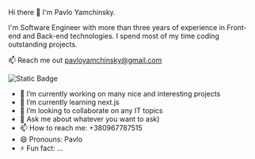 Hi there 👋 I'm Pavlo Yamchinsky.

I'm Software Engineer with more than three years of experience in Front-end and Back-end technologies.
I spend most of my time coding outstanding projects.

:mailbox: Reach me out pavloyamchinsky@gmail.com

![Static Badge](https://img.shields.io/badge/Linkedin-blue?style=flat&logo=Linkedin&logoColor=%230A66C2&labelColor=white&link=https%3A%2F%2Fwww.linkedin.com%2Fin%2Fpavlo-yamchynskyi-27375b83%2F)





- 🔭 I’m currently working on many nice and interesting projects
- 🌱 I’m currently learning next.js
- 👯 I’m looking to collaborate on any IT topics
- 💬 Ask me about whatever you want to ask)
- 📫 How to reach me: +380967787515
- 😄 Pronouns: Pavlo
- ⚡ Fun fact: ...
